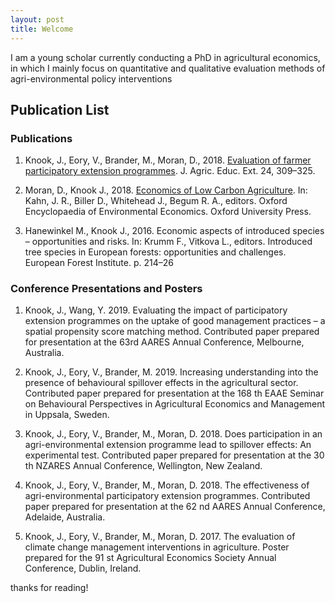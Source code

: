 ```yaml
---
layout: post
title: Welcome
---
```


I am a young scholar currently conducting a PhD in agricultural economics, in which I mainly focus on quantitative and qualitative evaluation methods of agri-environmental policy interventions
## Publication List


### Publications

1. Knook, J., Eory, V., Brander, M., Moran, D., 2018. [Evaluation of farmer participatory
extension programmes](https://doi.org/10.1080/1389224X.2018.1466717). J. Agric. Educ. Ext. 24, 309–325. 

2. Moran, D., Knook J., 2018. [Economics of Low Carbon Agriculture](http://oxfordre.com/environmentalscience/abstract/10.1093/acrefore/9780199389414.001.0001/acrefore-9780199389414-e-517?rskey=k088Bh&result=1). In: Kahn, J. R., Biller D.,
Whitehead J., Begum R. A., editors. Oxford Encyclopaedia of Environmental Economics.
Oxford University Press.

3. Hanewinkel M., Knook J., 2016. Economic aspects of introduced species – opportunities and
risks. In: Krumm F., Vitkova L., editors. Introduced tree species in European forests:
opportunities and challenges. European Forest Institute. p. 214–26

### Conference Presentations and Posters

1. Knook, J., Wang, Y. 2019. Evaluating the impact of participatory extension programmes on
the uptake of good management practices – a spatial propensity score matching method.
Contributed paper prepared for presentation at the 63rd AARES Annual Conference,
Melbourne, Australia.

2. Knook, J., Eory, V., Brander, M. 2019. Increasing understanding into the presence of
behavioural spillover effects in the agricultural sector. Contributed paper prepared for
presentation at the 168 th EAAE Seminar on Behavioural Perspectives in Agricultural
Economics and Management in Uppsala, Sweden.

3. Knook, J., Eory, V., Brander, M., Moran, D. 2018. Does participation in an agri-environmental
extension programme lead to spillover effects: An experimental test. Contributed paper
prepared for presentation at the 30 th NZARES Annual Conference, Wellington, New Zealand.
4. Knook, J., Eory, V., Brander, M., Moran, D. 2018. The effectiveness of agri-environmental
participatory extension programmes. Contributed paper prepared for presentation at the
62 nd AARES Annual Conference, Adelaide, Australia.

5. Knook, J., Eory, V., Brander, M., Moran, D. 2017. The evaluation of climate change
management interventions in agriculture. Poster prepared for the 91 st Agricultural
Economics Society Annual Conference, Dublin, Ireland.


thanks for reading! 

